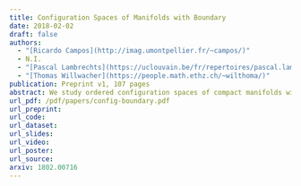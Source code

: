 ```yaml
---
title: Configuration Spaces of Manifolds with Boundary
date: 2018-02-02
draft: false
authors:
  - "[Ricardo Campos](http://imag.umontpellier.fr/~campos/)"
  - N.I.
  - "[Pascal Lambrechts](https://uclouvain.be/fr/repertoires/pascal.lambrechts)"
  - "[Thomas Willwacher](https://people.math.ethz.ch/~wilthoma/)"
publication: Preprint v1, 107 pages
abstract: We study ordered configuration spaces of compact manifolds with boundary. We show that for a large class of such manifolds, the real homotopy type of the configuration spaces only depends on the real homotopy type of the pair consisting of the manifold and its boundary. We moreover describe explicit real models of these configuration spaces using three different approaches. We do this by adapting previous constructions for configuration spaces of closed manifolds which relied on Kontsevich's proof of the formality of the little disks operads. We also prove that our models are compatible with the richer structure of configuration spaces, respectively a module over the Swiss-Cheese operad, a module over the associative algebra of configurations in a collar around the boundary of the manifold, and a module over the little disks operad.
url_pdf: /pdf/papers/config-boundary.pdf
url_preprint:
url_code:
url_dataset:
url_slides:
url_video:
url_poster:
url_source:
arxiv: 1802.00716
---
```

